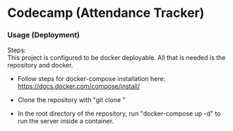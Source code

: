 # Codecamp (Attendance Tracker)

### Usage (Deployment)
Steps:  
This project is configured to be docker deployable. All that is needed is the repository and docker.

- Follow steps for docker-compose installation here: https://docs.docker.com/compose/install/

- Clone the repository with "git clone <repo>"

- In the root directory of the repository, run "docker-compose up -d" to run the server inside a container. 